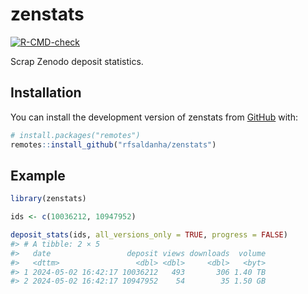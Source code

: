 
<!-- README.md is generated from README.Rmd. Please edit that file -->

# zenstats

<!-- badges: start -->

[![R-CMD-check](https://github.com/rfsaldanha/zenstats/actions/workflows/R-CMD-check.yaml/badge.svg)](https://github.com/rfsaldanha/zenstats/actions/workflows/R-CMD-check.yaml)
<!-- badges: end -->

Scrap Zenodo deposit statistics.

## Installation

You can install the development version of zenstats from
[GitHub](https://github.com/) with:

``` r
# install.packages("remotes")
remotes::install_github("rfsaldanha/zenstats")
```

## Example

``` r
library(zenstats)

ids <- c(10036212, 10947952)

deposit_stats(ids, all_versions_only = TRUE, progress = FALSE)
#> # A tibble: 2 × 5
#>   date                 deposit views downloads  volume
#>   <dttm>                 <dbl> <dbl>     <dbl>   <byt>
#> 1 2024-05-02 16:42:17 10036212   493       306 1.40 TB
#> 2 2024-05-02 16:42:17 10947952    54        35 1.50 GB
```
